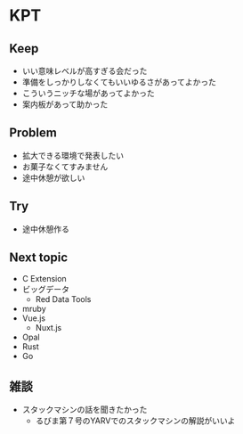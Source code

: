 # KPT

## Keep

- いい意味レベルが高すぎる会だった
- 準備をしっかりしなくてもいいゆるさがあってよかった
- こういうニッチな場があってよかった
- 案内板があって助かった

## Problem

- 拡大できる環境で発表したい
- お菓子なくてすみません
- 途中休憩が欲しい

## Try

- 途中休憩作る

## Next topic

- C Extension
- ビッグデータ
  - Red Data Tools
- mruby
- Vue.js
  - Nuxt.js
- Opal
- Rust
- Go

## 雑談

- スタックマシンの話を聞きたかった
  - るびま第７号のYARVでのスタックマシンの解説がいいよ
